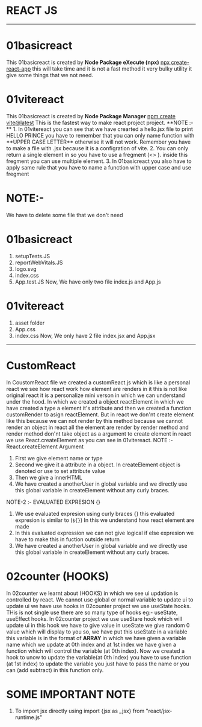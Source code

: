 <h1>REACT JS</h1>
<hr>
<h1>01basicreact</h1>
This 01basicreact is created by <b>Node Package eXecute (npx)</b> <u>npx create-react-app</u> this will take time and it is not a fast method it very bulky utility it give some things that we not need. 
<h1>01vitereact</h1>
This 01basicreact is created by <b>Node Package Manager</b> <u>npm create vite@latest</u> This is the fastest way to make react project project.
**NOTE :-** 
1. In 01vitereact you can see that we have crearted a hello.jsx file to print HELLO PRINCE you have to remember that you can only name function with **UPPER CASE LETTER** otherwise it will not work. Remember you have to make a file with .jsx because it is a configration of vite. 
2. You can only return a single element in so you have to use a fregment (<> </>). inside this fregment you can use multiple element.
3. In 01basicreact you also have to apply same rule that you have to name a function with upper case and use fregment 

# NOTE:- 
We have to delete some file that we don't need
# 01basicreact
1. setupTests.JS
2. reportWebVitals.JS
3. logo.svg
4. index.css
5. App.test.JS
Now, We have only two file index.js and App.js 

# 01vitereact
1. asset folder
2. App.css
3. index.css
Now, We only have 2 file index.jsx and App.jsx 
<hr>

# CustomReact
In CoustomReact file we created a customReact.js which is like a personal react we see how react work how element are renders in it this is not like original react it is a personalize mini verson in which we can understand under the hood. In which we created a object reactElement in which we have created a type a element it's attribute and then we created a function customRender to asign reactElement. But in react we don'nt create element like this because we can not render by this method because we cannot render an object in react all the element are render by render method and render method don'nt take object as a argument to create element in react we use React.createElement as you can see in 01vitereact. 
NOTE :- React.createElement Argument
1. First we give element name or type 
2. Second we give it a attribute in a object. In createElement object is denoted or use to set attribute value
3. Then we give a innerHTML
4. We have created a anotherUser in global variable and we directly use this global variable in createElement without any curly braces.

NOTE-2 :- EVALUATED EXPRESION {}
1. We use evaluated expresion using curly braces {} this evaluated expresion is similar to (`${}`)
In this we understand how react element are made   
2. In this evaluated expression we can not give logical if else expresion we have to make this in fuction outside return
3. We have created a anotherUser in global variable and we directly use this global variable in createElement without any curly braces. 

# 02counter (HOOKS)
In 02counter we learnt about (HOOKS) in which we see ui updation is controlled by react. We cannot use global or normal variable to update ui to update ui we have use hooks in 02counter project we use useState hooks. THis is not single use there are so many type of hooks eg:- useState, useEffect hooks. In 02counter project we use useStare hook which will update ui in this hook we have to give value in useState we give random 0 value which will display to you so, we have put this useState in a variable this variable is in the format of <b>ARRAY</b> in which we have given a variable name which we update at 0th index and at 1st index we have given a function which will control the variable (at 0th index). Now we created a hook to unow to update the variable(at 0th index) you have to use function (at 1st index) to update the variable you just have to pass the name or you can (add subtract) in this function only.  



# SOME IMPORTANT NOTE
1. To import jsx directly using import {jsx as _jsx} from "react/jsx-runtime.js"